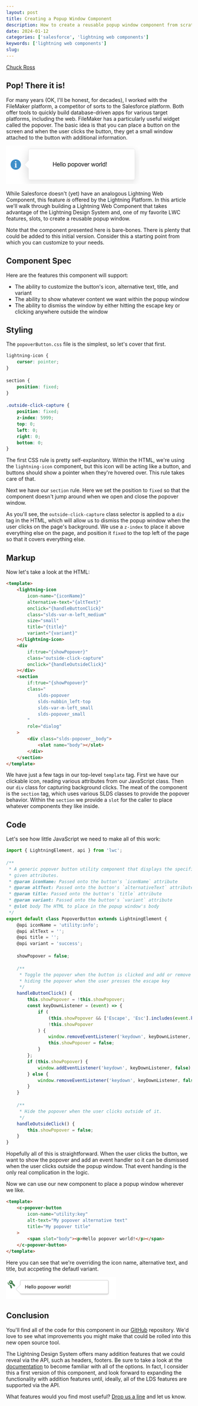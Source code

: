 ```yaml
---
layout: post
title: Creating a Popup Window Component
description: How to create a reusable popup window component from scratch
date: 2024-01-12
categories: ['salesforce', 'lightning web components']
keywords: ['lightning web components']
slug:
---
```


<!-- markdownlint-disable html -->

[Chuck Ross](https://www.tython.co/)

## Pop! There it is!

For many years (OK, I'll be honest, for decades), I worked with the FileMaker platform, a
competitor of sorts to the Salesforce platform. Both offer tools to quickly build
database-driven apps for various target platforms, including the web. FileMaker has a
particularly useful widget called the popover. The basic idea is that you can place a button on
the screen and when the user clicks the button, they get a small window attached to the button
with additional information.

![FileMaker's Popover Example](/images/2024-01-12-fm-popover.png)

While Salesforce doesn't (yet) have an analogous Lightning Web Component, this feature _is_
offered by the Lightning Platform. In this article we'll walk through building a Lightning
Web Component that takes advantage of the Lightning Design System and, one of my favorite LWC
features, slots, to create a reusable popup window.

Note that the component presented here is bare-bones. There is plenty that could be added to
this initial version. Consider this a starting point from which you can customize to your needs.

## Component Spec

Here are the features this component will support:

-   The ability to customize the button's icon, alternative text, title, and variant
-   The ability to show whatever content we want within the popup window
-   The ability to dismiss the window by either hitting the escape key or clicking anywhere
    outside the window

## Styling

The `popoverButton.css` file is the simplest, so let's cover that first.

```css
lightning-icon {
    cursor: pointer;
}

section {
    position: fixed;
}

.outside-click-capture {
    position: fixed;
    z-index: 5999;
    top: 0;
    left: 0;
    right: 0;
    bottom: 0;
}
```

The first CSS rule is pretty self-explanitory. Within the HTML, we're using the `lightning-icon`
component, but this icon will be acting like a button, and buttons should show a pointer when
they're hovered over. This rule takes care of that.

Next we have our `section` rule. Here we set the position to `fixed` so that the component
doesn't jump around when we open and close the popover window.

As you'll see, the `outside-click-capture` class selector is applied to a `div` tag in the
HTML, which will allow us to dismiss the popup window when the user clicks on the page's
background. We use a `z-index` to place it above everything else on the page, and position it
`fixed` to the top left of the page so that it covers everything else.

## Markup

Now let's take a look at the HTML:

```html
<template>
    <lightning-icon
        icon-name="{iconName}"
        alternative-text="{altText}"
        onclick="{handleButtonClick}"
        class="slds-var-m-left_medium"
        size="small"
        title="{title}"
        variant="{variant}"
    ></lightning-icon>
    <div
        if:true="{showPopover}"
        class="outside-click-capture"
        onclick="{handleOutsideClick}"
    ></div>
    <section
        if:true="{showPopover}"
        class="
            slds-popover
            slds-nubbin_left-top
            slds-var-m-left_small
            slds-popover_small
        "
        role="dialog"
    >
        <div class="slds-popover__body">
            <slot name="body"></slot>
        </div>
    </section>
</template>
```

We have just a few tags in our top-level `template` tag. First we have our clickable icon,
reading various attributes from our JavaScript class. Then our `div` class for capturing
background clicks. The meat of the component is the `section` tag, which uses various SLDS
classes to provide the popover behavior. Within the `section` we provide a `slot` for the
caller to place whatever components they like inside.

## Code

Let's see how little JavaScript we need to make all of this work:

```javascript
import { LightningElement, api } from 'lwc';

/**
 * A generic popover button utility component that displays the specified icon name with the
 * given attributes.
 * @param iconName: Passed onto the button's `iconName` attribute
 * @param altText: Passed onto the button's `alternativeText` attribute
 * @param title: Passed onto the button's `title` attribute
 * @param variant: Passed onto the button's `variant` attribute
 * @slot body The HTML to place in the popup window's body
 */
export default class PopoverButton extends LightningElement {
    @api iconName = 'utility:info';
    @api altText = '';
    @api title = '';
    @api variant = 'success';

    showPopover = false;

    /**
     * Toggle the popover when the button is clicked and add or remove an event listener for
     * hiding the popover when the user presses the escape key
     */
    handleButtonClick() {
        this.showPopover = !this.showPopover;
        const keyDownListener = (event) => {
            if (
                (this.showPopover && ['Escape', 'Esc'].includes(event.key)) ||
                !this.showPopover
            ) {
                window.removeEventListener('keydown', keyDownListener, false);
                this.showPopover = false;
            }
        };
        if (this.showPopover) {
            window.addEventListener('keydown', keyDownListener, false);
        } else {
            window.removeEventListener('keydown', keyDownListener, false);
        }
    }

    /**
     * Hide the popover when the user clicks outside of it.
     */
    handleOutsideClick() {
        this.showPopover = false;
    }
}
```

Hopefully all of this is straightforward. When the user clicks the button, we want to show the
popover and add an event handler so it can be dismissed when the user clicks outside the popup
window. That event handing is the only real complication in the logic.

Now we can use our new component to place a popup window wherever we like.

```html
<template>
    <c-popover-button
        icon-name="utility:key"
        alt-text="My popover alternative text"
        title="My popover title"
    >
        <span slot="body"><p>Hello popover world!</p></span>
    </c-popover-button>
</template>
```

Here you can see that we're overriding the icon name, alternative text, and title, but
accpeting the defautl variant.

![Popover Example](/images/2024-01-12-popover.png)

## Conclusion

You'll find all of the code for this component in our [GitHub][1] repository. We'd love to see
what improvements you might make that could be rolled into this new open source tool.

The Lightning Design System offers many addition features that we could reveal via the API,
such as headers, footers. Be sure to take a look at the [documentation][2] to become familiar
with all of the options. In fact, I consider this a first version of this component, and look
forward to expanding the functionality with addition features until, ideally, all of the LDS
features are supported via the API.

What features would you find most useful? [Drop us a line][3] and let us know.

[1]: https://github.com/tythonco/lwc-popover-window
[2]: https://www.lightningdesignsystem.com/components/popovers/
[3]: mailto:support@tython.co?subject=Permissions%20Assistant%20Demo
